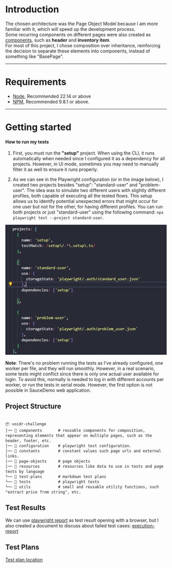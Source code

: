# Introduction

The chosen architecture was the Page Object Model because I am more familiar with it, which will speed up the development process.  
Some recurring components on different pages were also created as [components](/components/), such as **header** and **inventory item**.  
For most of this project, I chose composition over inheritance, reinforcing the decision to separate these elements into components, instead of something like "BasePage".

--- 

# Requirements

- [Node](https://nodejs.org/pt/download), Recommended 22.14 or above
- [NPM](https://github.com/npm/cli), Recommended 9.8.1 or above.

---

# Getting started

#### How to run my tests

1. First, you must run the **"setup"** project. When using the CLI, it runs automatically when needed since I configured it as a dependency for all projects. However, in UI mode, sometimes you may need to manually filter it as well to ensure it runs properly.

2. As we can see in the Playwright configuration (or in the image below), I created two projects besides "setup": "standard-user" and "problem-user". The idea was to simulate two different users with slightly different profiles, both capable of executing all the tested flows. This setup allows us to identify potential unexpected errors that might occur for one user but not for the other, for having different profiles. You can run both projects or just "standard-user" using the following command: `npx playwright test --project standard-user`.

![alt text](image.png)

**Note**: There's no problem running the tests as I’ve already configured, one worker per file, and they will run smoothly. However, in a real scenario, some tests might conflict since there is only one actual user available for login. To avoid this, normally is needed to log in with different accounts per worker, or run the tests in serial mode. However, the first option is not possible in SauceDemo web application.

## Project Structure

```plaintext

📦 voidr-challenge
│── 📁 components       # reusable components for composition, representing elements that appear on multiple pages, such as the header, footer, etc.
│── 📁 configuration    # playwright test configuration.
│── 📁 constants        # constant values such page urls and external links.
│── 📁 page-objects     # page objects
│── 📁 resources        # resources like data to use in tests and page texts by language
└── 📁 test-plans       # markdown test plans
└── 📁 tests            # playwright tests
└── 📁 utils            # small and reusable utility functions, such "extract price from string", etc.

```

## Test Results

We can use [playwright report](/playwright-report/index.html) as test result opening with a browser, 
but I also created a document to discuss about failed test cases: [execution-report](/test-plan-execution-report/execution-report-2025-03-21.md)

## Test Plans

[Test plan location](/test-plans/test-plan.md)